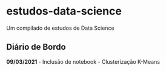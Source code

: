 # estudos-data-science
Um compilado de estudos de Data Science

## Diário de Bordo

**09/03/2021** - Inclusão de notebook - Clusterização K-Means
